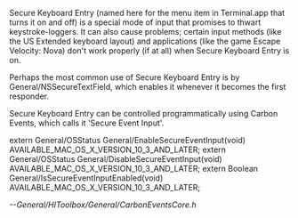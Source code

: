 Secure Keyboard Entry (named here for the menu item in Terminal.app that turns it on and off) is a special mode of input that promises to thwart keystroke-loggers. It can also cause problems; certain input methods (like the US Extended keyboard layout) and applications (like the game Escape Velocity: Nova) don't work properly (if at all) when Secure Keyboard Entry is on.

Perhaps the most common use of Secure Keyboard Entry is by General/NSSecureTextField, which enables it whenever it becomes the first responder.

Secure Keyboard Entry can be controlled programmatically using Carbon Events, which calls it 'Secure Event Input'.

    
extern General/OSStatus General/EnableSecureEventInput(void) AVAILABLE_MAC_OS_X_VERSION_10_3_AND_LATER;
extern General/OSStatus General/DisableSecureEventInput(void) AVAILABLE_MAC_OS_X_VERSION_10_3_AND_LATER;
extern Boolean General/IsSecureEventInputEnabled(void) AVAILABLE_MAC_OS_X_VERSION_10_3_AND_LATER;

*--General/HIToolbox/General/CarbonEventsCore.h*